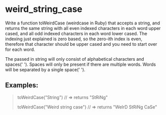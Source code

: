 # weird_string_case

Write a function toWeirdCase (weirdcase in Ruby) that accepts a string, and returns the same string with all even indexed characters in each word upper cased, and all odd indexed characters in each word lower cased. The indexing just explained is zero based, so the zero-ith index is even, therefore that character should be upper cased and you need to start over for each word.

The passed in string will only consist of alphabetical characters and spaces(' '). Spaces will only be present if there are multiple words. Words will be separated by a single space(' ').

## Examples:

> toWeirdCase("String") // => returns "StRiNg"
> 
> toWeirdCase("Weird string case") // => returns "WeIrD StRiNg CaSe"

